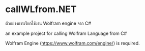 # callWLfrom.NET

ตัวอย่างการเรียกใช้งาน Wolfram engine จาก C#

an example project for calling Wolfram Language from C#

Wolfram Engine (https://www.wolfram.com/engine/) is required.
